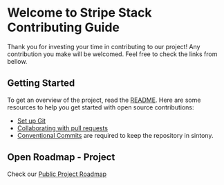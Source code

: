 # Welcome to Stripe Stack Contributing Guide

Thank you for investing your time in contributing to our project! Any contribution you make will be welcomed.
Feel free to check the links from bellow.

## Getting Started

To get an overview of the project, read the [README](README.md). Here are some resources to help you get started with open source contributions:

- [Set up Git](https://docs.github.com/en/get-started/quickstart/set-up-git)
- [Collaborating with pull requests](https://docs.github.com/en/github/collaborating-with-pull-requests)
- [Conventional Commits](https://www.conventionalcommits.org/en/v1.0.0/#summary) are required to keep the repository in sintony.

## Open Roadmap - Project

Check our [Public Project Roadmap](https://github.com/users/dev-xo/projects/5)
